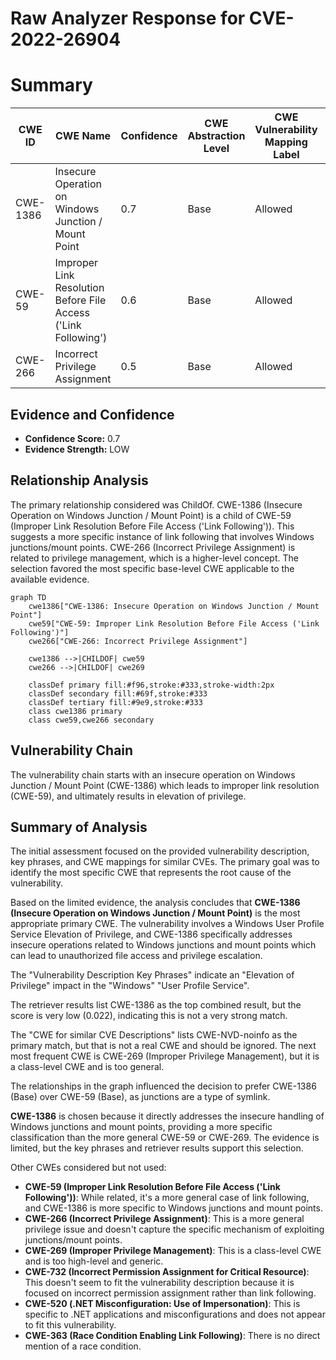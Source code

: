# Raw Analyzer Response for CVE-2022-26904

# Summary
| CWE ID | CWE Name | Confidence | CWE Abstraction Level | CWE Vulnerability Mapping Label | CWE-Vulnerability Mapping Notes |
|---|---|---|---|---|---|
| CWE-1386 | Insecure Operation on Windows Junction / Mount Point | 0.7 | Base | Allowed | Primary CWE |
| CWE-59 | Improper Link Resolution Before File Access ('Link Following') | 0.6 | Base | Allowed | Secondary Candidate |
| CWE-266 | Incorrect Privilege Assignment | 0.5 | Base | Allowed | Secondary Candidate |

## Evidence and Confidence

*   **Confidence Score:** 0.7
*   **Evidence Strength:** LOW

## Relationship Analysis
The primary relationship considered was ChildOf. CWE-1386 (Insecure Operation on Windows Junction / Mount Point) is a child of CWE-59 (Improper Link Resolution Before File Access ('Link Following')). This suggests a more specific instance of link following that involves Windows junctions/mount points. CWE-266 (Incorrect Privilege Assignment) is related to privilege management, which is a higher-level concept. The selection favored the most specific base-level CWE applicable to the available evidence.

```mermaid
graph TD
    cwe1386["CWE-1386: Insecure Operation on Windows Junction / Mount Point"]
    cwe59["CWE-59: Improper Link Resolution Before File Access ('Link Following')"]
    cwe266["CWE-266: Incorrect Privilege Assignment"]

    cwe1386 -->|CHILDOF| cwe59
    cwe266 -->|CHILDOF| cwe269

    classDef primary fill:#f96,stroke:#333,stroke-width:2px
    classDef secondary fill:#69f,stroke:#333
    classDef tertiary fill:#9e9,stroke:#333
    class cwe1386 primary
    class cwe59,cwe266 secondary
```

## Vulnerability Chain
The vulnerability chain starts with an insecure operation on Windows Junction / Mount Point (CWE-1386) which leads to improper link resolution (CWE-59), and ultimately results in elevation of privilege.

## Summary of Analysis
The initial assessment focused on the provided vulnerability description, key phrases, and CWE mappings for similar CVEs. The primary goal was to identify the most specific CWE that represents the root cause of the vulnerability.

Based on the limited evidence, the analysis concludes that **CWE-1386 (Insecure Operation on Windows Junction / Mount Point)** is the most appropriate primary CWE. The vulnerability involves a Windows User Profile Service Elevation of Privilege, and CWE-1386 specifically addresses insecure operations related to Windows junctions and mount points which can lead to unauthorized file access and privilege escalation.

The "Vulnerability Description Key Phrases" indicate an "Elevation of Privilege" impact in the "Windows" "User Profile Service".

The retriever results list CWE-1386 as the top combined result, but the score is very low (0.022), indicating this is not a very strong match.

The "CWE for similar CVE Descriptions" lists CWE-NVD-noinfo as the primary match, but that is not a real CWE and should be ignored. The next most frequent CWE is CWE-269 (Improper Privilege Management), but it is a class-level CWE and is too general.

The relationships in the graph influenced the decision to prefer CWE-1386 (Base) over CWE-59 (Base), as junctions are a type of symlink.

**CWE-1386** is chosen because it directly addresses the insecure handling of Windows junctions and mount points, providing a more specific classification than the more general CWE-59 or CWE-269. The evidence is limited, but the key phrases and retriever results support this selection.

Other CWEs considered but not used:

*   **CWE-59 (Improper Link Resolution Before File Access ('Link Following'))**: While related, it's a more general case of link following, and CWE-1386 is more specific to Windows junctions and mount points.
*   **CWE-266 (Incorrect Privilege Assignment)**: This is a more general privilege issue and doesn't capture the specific mechanism of exploiting junctions/mount points.
*   **CWE-269 (Improper Privilege Management)**: This is a class-level CWE and is too high-level and generic.
*   **CWE-732 (Incorrect Permission Assignment for Critical Resource)**: This doesn't seem to fit the vulnerability description because it is focused on incorrect permission assignment rather than link following.
*   **CWE-520 (.NET Misconfiguration: Use of Impersonation)**: This is specific to .NET applications and misconfigurations and does not appear to fit this vulnerability.
*   **CWE-363 (Race Condition Enabling Link Following)**: There is no direct mention of a race condition.